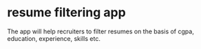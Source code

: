 # resume filtering app
The app will help recruiters to filter resumes on the basis of cgpa, education, experience, skills etc.
